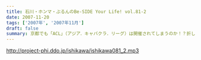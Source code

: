 ```yaml
---
title: 石川・ホンマ・ぶるんのBe-SIDE Your Life! vol.81-2
date: 2007-11-20
tags: ['2007年', '2007年11月']
draft: false
summary: 京都でも「ACL」（アジア．キャバクラ．リーグ）は開催されてしまうのか！？折しも、土曜に京大でイベント・・・ということは開催濃厚かもしれません。NAMAE
---
```


http://project-phi.ddo.jp/ishikawa/ishikawa081_2.mp3
